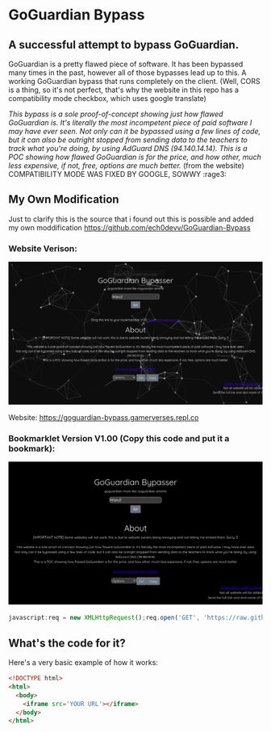 # GoGuardian Bypass

## A successful attempt to bypass GoGuardian.

GoGuardian is a pretty flawed piece of software. It has been bypassed many times in the past, however all of those bypasses lead up to this. A working GoGuardian bypass that runs completely on the client.
(Well, CORS is a thing, so it's not perfect, that's why the website in this repo has a compatibility mode checkbox, which uses google translate)

*This bypass is a sole proof-of-concept showing just how flawed GoGuardian is. It's literally the most incompetent piece of paid software I may have ever seen.
Not only can it be bypassed using a few lines of code, but it can also be outright stopped from sending data to the teachers to track what you're doing, by using AdGuard DNS (94.140.14.14).
This is a POC showing how flawed GoGuardian is for the price, and how other, much less expensive, if not, free, options are much better.* (from the website)
COMPATIBILITY MODE WAS FIXED BY GOOGLE, SOWWY :rage3:
## My Own Modification

Just to clarify this is the source that i found out this is possible and added my own moddification
https://github.com/ech0devv/GoGuardian-Bypass

### Website Verison:

![Website Looks](https://github.com/GamerVerse722/GoGuardian-bypass/blob/main/Website.png?raw=true)

Website: https://goguardian-bypass.gamerverses.repl.co

### Bookmarklet Version V1.00 (Copy this code and put it a bookmark):

![Bookmarklet Looks](https://github.com/GamerVerse722/GoGuardian-bypass/blob/main/Bookmarklet.png?raw=true)

```Javascript
javascript:req = new XMLHttpRequest();req.open('GET', 'https://raw.githubusercontent.com/GamerVerse722/GoGuardian-Bypass/main/assets/js/request.js');req.onload = function() {	eval(this.responseText + 'codeRunner();');};req.send();
```

## What's the code for it?


Here's a very basic example of how it works:

```html
<!DOCTYPE html>
<html>
  <body>
    <iframe src='YOUR URL'></iframe>
  </body>
</html>
```
